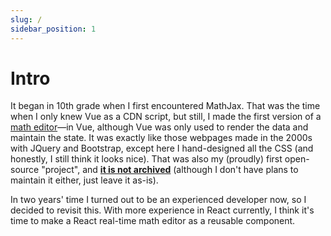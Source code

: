 ```yaml
---
slug: /
sidebar_position: 1
---
```


# Intro

It began in 10th grade when I first encountered MathJax. That was the time when I only knew Vue as a CDN script, but still, I made the first version of a [math editor](pathname:///legacy/)—in Vue, although Vue was only used to render the data and maintain the state. It was exactly like those webpages made in the 2000s with JQuery and Bootstrap, except here I hand-designed all the CSS (and honestly, I still think it looks nice). That was also my (proudly) first open-source "project", and [**it is not archived**](https://github.com/Josh-Cena/Web-math-editor) (although I don't have plans to maintain it either, just leave it as-is).

In two years' time I turned out to be an experienced developer now, so I decided to revisit this. With more experience in React currently, I think it's time to make a React real-time math editor as a reusable component.
